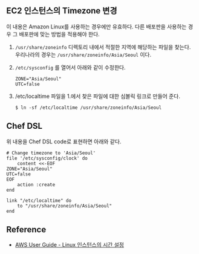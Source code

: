 
EC2 인스턴스의 Timezone 변경
---

이 내용은 Amazon Linux를 사용하는 경우에만 유효하다. 다른 배포판을 사용하는 경우 그 배포판에 맞는 방법을 적용해야 한다.

1. `/usr/share/zoneinfo` 디렉토리 내에서 적절한 지역에 해당하는 파일을 찾는다. 우리나라의 경우는 `/usr/share/zoneinfo/Asia/Seoul` 이다.
2. `/etc/sysconfig` 를 열어서 아래와 같이 수정한다.

    ```
    ZONE="Asia/Seoul"
    UTC=false
    ```

3. /etc/localtime 파일을 1.에서 찾은 파일에 대한 심볼릭 링크로 만들어 준다.

    ```
    $ ln -sf /etc/localtime /usr/share/zoneinfo/Asia/Seoul
    ```
 

Chef DSL
---

위 내용을 Chef DSL code로 표현하면 아래와 같다.

```
# Change timezone to 'Asia/Seoul'
file '/etc/sysconfig/clock' do
    content <<-EOF
ZONE="Asia/Seoul"
UTC=false
EOF
    action :create
end

link "/etc/localtime" do
    to "/usr/share/zoneinfo/Asia/Seoul"
end
```


Reference
---

- [AWS User Guide - Linux 인스턴스의 시간 설정](http://docs.aws.amazon.com/ko_kr/AWSEC2/latest/UserGuide/set-time.html)
